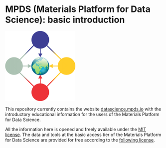 MPDS (Materials Platform for Data Science): basic introduction
==========

![MPDS: Materials Platform for Data Science](https://raw.githubusercontent.com/mpds-io/datascience/gh-pages/mpds.png "MPDS: Materials Platform for Data Science")

This repository currently contains the website [datascience.mpds.io](http://datascience.mpds.io) with the introductory educational information for the users of the Materials Platform for Data Science.

All the information here is opened and freely available under the [MIT license](https://en.wikipedia.org/wiki/MIT_License). The data and tools at the basic access tier of the Materials Platform for Data Science are provided for free according to the [following license](https://mpds.io/LICENSE).
